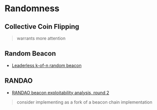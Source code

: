 # Randomness

## Collective Coin Flipping

> warrants more attention

## Random Beacon

* [Leaderless k-of-n random beacon](https://ethresear.ch/t/leaderless-k-of-n-random-beacon/2046)

## RANDAO

* [RANDAO beacon exploitability analysis, round 2](https://ethresear.ch/t/randao-beacon-exploitability-analysis-round-2/1980)
> consider implementing as a fork of a beacon chain implementation
